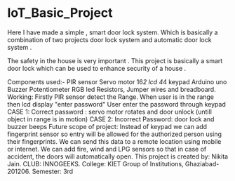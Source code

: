 # IoT_Basic_Project
Here I have made a simple , smart door lock system.
Which is basically a combination of two projects door lock system and automatic door lock system .

The safety in the house is very important . This project is basically a smart door lock which can be used to enhance security of a house .   

Components used:-
PIR sensor
Servo motor
16*2 lcd
4*4 keypad
Arduino uno
Buzzer 
Potentiometer
RGB led
Resistors, Jumper wires and breadboard.
Working:
Firstly PIR sensor detect the Range.
When user is in the range then lcd display "enter password"
User enter the password through keypad
CASE 1: Correct password : servo motor rotates and door unlock (untill object in range is in motion) 
CASE 2: Incorrect Password: door lock and buzzer beeps
Future scope of project:
Instead of keypad we can add fingerprint sensor so entry will be allowed for the authorized person using their fingerprints.
We can send this data to a remote location using mobile or internet.
We can add fire,  wind and LPG sensors so that in case of accident, the doors will automatically open.
This project is created by: Nikita Jain.
CLUB: INNOGEEKS.
College: KIET Group of Institutions, Ghaziabad- 201206.
Semester: 3rd
